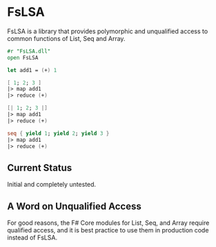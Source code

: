 
# FsLSA

FsLSA is a library that provides polymorphic and unqualified access to common functions of List, Seq and Array.

```fsharp
#r "FsLSA.dll"
open FsLSA

let add1 = (+) 1

[ 1; 2; 3 ]
|> map add1
|> reduce (+)

[| 1; 2; 3 |]
|> map add1
|> reduce (+)

seq { yield 1; yield 2; yield 3 }
|> map add1
|> reduce (+)
```

## Current Status

Initial and completely untested.

## A Word on Unqualified Access

For good reasons, the F# Core modules for List, Seq, and Array require qualified access, and it is best practice to use them in production code instead of FsLSA.
